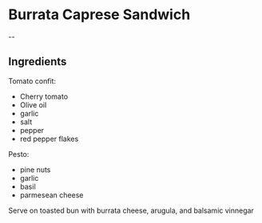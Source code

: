 ---
---

# Burrata Caprese Sandwich
-- 
## Ingredients
Tomato confit:
- Cherry tomato
- Olive oil
- garlic
- salt 
- pepper
- red pepper flakes

Pesto:
- pine nuts
- garlic
- basil
- parmesean cheese

Serve on toasted bun with burrata cheese, arugula, and balsamic vinnegar
